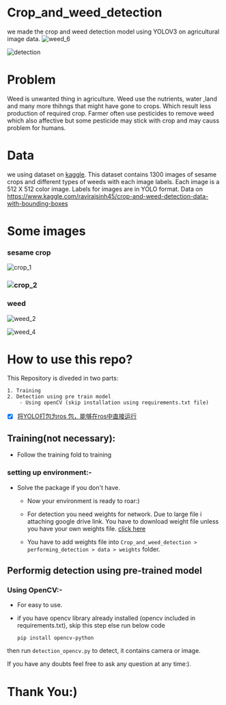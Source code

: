 # Crop_and_weed_detection
we made the crop and weed detection model using YOLOV3 on agricultural image data.
![weed_6](README.assets/weed_6.jpeg)

![detection](README.assets/detection.jpeg)

# Problem
Weed is unwanted thing in agriculture. Weed use the nutrients, water ,land and many more thihngs that might have gone to crops. Which result less production of required crop. Farmer often use pesticides to remove weed which also affective but some pesticide may stick with crop and may causs problem for humans.

# Data
we using dataset on [kaggle](https://www.kaggle.com/ravirajsinh45/crop-and-weed-detection-data-with-bounding-boxes).
This dataset contains 1300 images of sesame crops and different types of weeds with each image labels.
Each image is a 512 X 512 color image. Labels for images are in YOLO format.
Data on https://www.kaggle.com/ravirajsinh45/crop-and-weed-detection-data-with-bounding-boxes

# Some images
### sesame crop
![crop_1](README.assets/crop_1.jpeg)

### ![crop_2](README.assets/crop_2-1621393391523.jpeg)

### weed

![weed_2](README.assets/weed_2.jpeg)

![weed_4](README.assets/weed_4.jpeg)


  # How to use this repo?

  This Repository is diveded in two parts:

    1. Training 
    2. Detection using pre train model
        - Using openCV (skip installation using requirements.txt file)

- [x] [将YOLO打包为ros 包，能够在ros中直接运行](https://github.com/SUSTech-Gardener/WeedDetection_ros)

## Training(not necessary):

 * Follow the training fold to training



### setting up environment:-

 * Solve the package if you don't have.

   * Now your environment is ready to roar:)

   * For detection you need weights for network. Due to large file i attaching google drive link. You have to download weight file unless you have your own weights file. [click here](https://drive.google.com/open?id=1-Aam2D-fqnwecbeHwa4rtzxtNjwcDkP6)


   * You have to add weights file into `Crop_and_weed_detection > performing_detection > data > weights` folder.

## Performig detection using pre-trained model
### Using OpenCV:-

  * For easy to use.

  * if you have opencv library already installed (opencv included in requirements.txt), skip this step else run below code
    ```
    pip install opencv-python
    ```
  
  then run `detection_opencv.py` to detect, it contains camera or image.
  


If you have any doubts feel free to ask any question at any time:).

 # Thank You:) 









